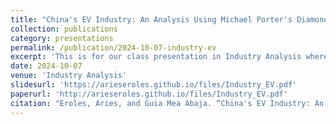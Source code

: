 ```yaml
---
title: "China's EV Industry: An Analysis Using Michael Porter's Diamond Model"
collection: publications
category: presentations
permalink: /publication/2024-10-07-industry-ev
excerpt: 'This is for our class presentation in Industry Analysis where Guia and I choose the EV industry and analyze it using the Diamond Model framework of Michael Porter.'
date: 2024-10-07
venue: 'Industry Analysis'
slidesurl: 'https://arieseroles.github.io/files/Industry_EV.pdf'
paperurl: 'http://arieseroles.github.io/files/Industry_EV.pdf'
citation: "Eroles, Aries, and Guia Mea Abaja. “China's EV Industry: An Analysis Using Michael Porter's Diamond Model,” October 7, 2024"
---
```


